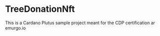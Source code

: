 # TreeDonationNft
This is a Cardano Plutus sample project meant for the CDP certification ar emurgo.io
